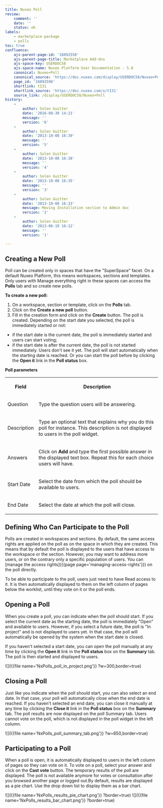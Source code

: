 ```yaml
---
title: Nuxeo Poll
review:
    comment: ''
    date: ''
    status: ok
labels:
    - marketplace-package
    - polls
toc: true
confluence:
    ajs-parent-page-id: '16092550'
    ajs-parent-page-title: Marketplace Add-Ons
    ajs-space-key: USERDOC58
    ajs-space-name: Nuxeo Platform User Documentation - 5.8
    canonical: Nuxeo+Poll
    canonical_source: 'https://doc.nuxeo.com/display/USERDOC58/Nuxeo+Poll'
    page_id: '16092596'
    shortlink: tI31
    shortlink_source: 'https://doc.nuxeo.com/x/tI31'
    source_link: /display/USERDOC58/Nuxeo+Poll
history:
    - 
        author: Solen Guitter
        date: '2016-08-30 14:21'
        message: ''
        version: '6'
    - 
        author: Solen Guitter
        date: '2013-10-08 16:39'
        message: ''
        version: '5'
    - 
        author: Solen Guitter
        date: '2013-10-08 16:38'
        message: ''
        version: '4'
    - 
        author: Solen Guitter
        date: '2013-10-08 16:35'
        message: ''
        version: '3'
    - 
        author: Solen Guitter
        date: '2013-10-08 16:33'
        message: Moving Installation section to Admin doc
        version: '2'
    - 
        author: Solen Guitter
        date: '2013-06-19 16:12'
        message: ''
        version: '1'

---
```

## Creating a New Poll

Poll can be created only in spaces that have the "SuperSpace" facet. On a default Nuxeo Platform, this means workspaces, sections and templates. Only users with Manage everything right in these spaces can access the **Polls** tab and so create new polls.

**To create a new poll:**

1.  On a workspace, section or template, click on the **Polls** tab.
2.  Click on the **Create a new poll** button.
3.  Fill in the creation form and click on the **Create** button.
    The poll is created. Depending on the start date you selected, the poll is immediately started or not:

*   if the start date is the current date, the poll is immediately started and users can start voting;
*   if the start date is after the current date, the poll is not started immediately. Users don't see it yet. The poll will start automatically when the starting date is reached. Or you can start the poll before by clicking the **Open it** link in the **Poll status** box.

**Poll parameters**

<table><tbody><tr><th colspan="1">

Field

</th><th colspan="1">

Description

</th></tr><tr><td colspan="1">

Question

</td><td colspan="1">

Type the question users will be answering.

</td></tr><tr><td colspan="1">

Description

</td><td colspan="1">

Type an optional text that explains why you do this poll for instance. This description is not displayed to users in the poll widget.

</td></tr><tr><td colspan="1">

Answers

</td><td colspan="1">

Click on **Add** and type the first possible answer in the displayed text box. Repeat this for each choice users will have.

</td></tr><tr><td colspan="1">

Start Date

</td><td colspan="1">

Select the date from which the poll should be available to users.

</td></tr><tr><td colspan="1">

End Date

</td><td colspan="1">

Select the date at which the poll will close.

</td></tr></tbody></table>

## Defining Who Can Participate to the Poll

Polls are created in workspaces and sections. By default, the same access rights are applied on the poll as on the space in which they are created. This means that by default the poll is displayed to the users that have access to the workspace or the section. However, you may want to address more users, or on the contrary only a specific population of users. You can [manage the access rights]({{page page='managing-access-rights'}}) on the poll directly.

To be able to participate to the poll, users just need to have Read access to it. It is then automatically displayed to them on the left column of pages below the worklist, until they vote on it or the poll ends.

## Opening a Poll

When you create a poll, you can indicate when the poll should start. If you select the current date as the starting date, the poll is immediately "Open" and available to users. However, if you select a future date, the poll is "In project" and is not displayed to users yet. In that case, the poll will automatically be opened by the system when the start date is closed.

If you haven't selected a start date, you can open the poll manually at any time by clicking the **Open it** link in the **Poll status** box on the **Summary** tab. The poll is then started and displayed to users.

![]({{file name='NxPolls_poll_in_project.png'}} ?w=300,border=true)

## Closing a Poll

Just like you indicate when the poll should start, you can also select an end date. In that case, your poll will automatically close when the end date is reached. If you haven't selected an end date, you can close it manually at any time by clicking the **Close it** link in the **Poll status** box on the **Summary** tab.
The poll results are now displayed on the poll Summary tab. Users cannot vote on the poll, which is not displayed in the poll widget in the left column.

![]({{file name='NxPolls_poll_summary_tab.png'}} ?w=650,border=true)

## Participating to a Poll

When a poll is open, it is automatically displayed to users in the left column of pages so they can vote on it. To vote on a poll, select your answer and click on the **Cast vote** button. The temporary results of the poll are displayed. The poll is not available anymore for votes or consultation after you browsed another page or logged out.By default, results are displayed as a pie chart. Use the drop down list to display them as a bar chart.

![]({{file name='NxPolls_results_pie_chart.png'}} ?border=true) ![]({{file name='NxPolls_results_bar_chart.png'}} ?border=true)

&nbsp;